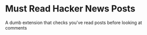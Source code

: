 # Must Read Hacker News Posts

A dumb extension that checks you've read posts before looking at comments
